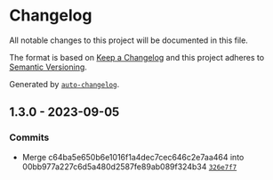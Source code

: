# Changelog

All notable changes to this project will be documented in this file.

The format is based on [Keep a Changelog](https://keepachangelog.com/en/1.0.0/)
and this project adheres to [Semantic Versioning](https://semver.org/spec/v2.0.0.html).

Generated by [`auto-changelog`](https://github.com/CookPete/auto-changelog).

## 1.3.0 - 2023-09-05

### Commits

- Merge c64ba5e650b6e1016f1a4dec7cec646c2e7aa464 into 00bb977a227c6d5a480d2587fe89ab089f324b34 [`326e7f7`](https://github.com/rohit1901/ts-raw-utils/commit/326e7f7cb30b94469b61f5fb60340c70244b96c1)
